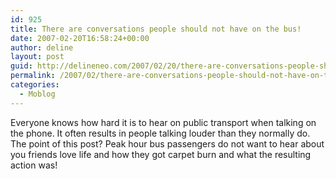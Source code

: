 ```yaml
---
id: 925
title: There are conversations people should not have on the bus!
date: 2007-02-20T16:58:24+00:00
author: deline
layout: post
guid: http://delineneo.com/2007/02/20/there-are-conversations-people-should-not-have-on-the-bus/
permalink: /2007/02/there-are-conversations-people-should-not-have-on-the-bus/
categories:
  - Moblog
---
```

Everyone knows how hard it is to hear on public transport when talking on the phone. It often results in people talking louder than they normally do. The point of this post? Peak hour bus passengers do not want to hear about you friends love life and how they got carpet burn and what the resulting action was!